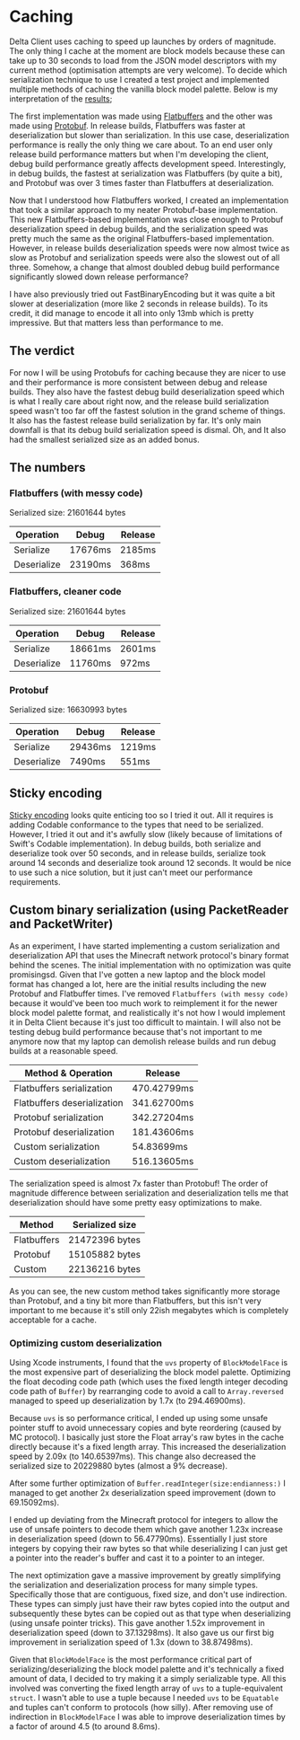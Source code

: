 # Caching

Delta Client uses caching to speed up launches by orders of magnitude. The only thing I cache at the moment are block models because these can take up to 30 seconds to load from the JSON model descriptors with my current method (optimisation attempts are very welcome). To decide which serialization technique to use I created a test project and implemented multiple methods of caching the vanilla block model palette. Below is my interpretation of the [results](#the-numbers);

The first implementation was made using [Flatbuffers](https://github.com/google/flatbuffers) and the other was made using [Protobuf](https://github.com/protocolbuffers/protobuf). In release builds, Flatbuffers was faster at deserialization but slower than serialization. In this use case, deserialization performance is really the only thing we care about. To an end user only release build performance matters but when I'm developing the client, debug build performance greatly affects development speed. Interestingly, in debug builds, the fastest at serialization was Flatbuffers (by quite a bit), and Protobuf was over 3 times faster than Flatbuffers at deserialization.

Now that I understood how Flatbuffers worked, I created an implementation that took a similar approach to my neater Protobuf-base implementation. This new Flatbuffers-based implementation was close enough to Protobuf deserialization speed in debug builds, and the serialization speed was pretty much the same as the original Flatbuffers-based implementation. However, in release builds deserialization speeds were now almost twice as slow as Protobuf and serialization speeds were also the slowest out of all three. Somehow, a change that almost doubled debug build performance significantly slowed down release performance?

I have also previously tried out FastBinaryEncoding but it was quite a bit slower at deserialization (more like 2 seconds in release builds). To its credit, it did manage to encode it all into only 13mb which is pretty impressive. But that matters less than performance to me.

## The verdict

For now I will be using Protobufs for caching because they are nicer to use and their performance is more consistent between debug and release builds. They also have the fastest debug build deserialization speed which is what I really care about right now, and the release build serialization speed wasn't too far off the fastest solution in the grand scheme of things. It also has the fastest release build serialization by far. It's only main downfall is that its debug build serialization speed is dismal. Oh, and It also had the smallest serialized size as an added bonus.

## The numbers

### Flatbuffers (with messy code)

Serialized size: 21601644 bytes

| Operation   | Debug   | Release |
| ----------- | ------- | ------- |
| Serialize   | 17676ms | 2185ms  |
| Deserialize | 23190ms | 368ms   |

### Flatbuffers, cleaner code

Serialized size: 21601644 bytes

| Operation   | Debug   | Release |
| ----------- | ------- | ------- |
| Serialize   | 18661ms | 2601ms  |
| Deserialize | 11760ms | 972ms   |

### Protobuf

Serialized size: 16630993 bytes

| Operation   | Debug   | Release |
| ----------- | ------- | ------- |
| Serialize   | 29436ms | 1219ms  |
| Deserialize | 7490ms  | 551ms   |

## Sticky encoding

[Sticky encoding](https://github.com/stickytools/sticky-encoding) looks quite enticing too so I tried it out. All it requires is adding Codable conformance to the types that need to be serialized. However, I tried it out and it's awfully slow (likely because of limitations of Swift's Codable implementation). In debug builds, both serialize and deserialize took over 50 seconds, and in release builds, serialize took around 14 seconds and deserialize took around 12 seconds. It would be nice to use such a nice solution, but it just can't meet our performance requirements.

## Custom binary serialization (using PacketReader and PacketWriter)

As an experiment, I have started implementing a custom serialization and deserialization API that
uses the Minecraft network protocol's binary format behind the scenes. The initial implementation
with no optimization was quite promisingsd. Given that I've gotten a new laptop and the block model
format has changed a lot, here are the initial results including the new Protobuf and Flatbuffer
times. I've removed `Flatbuffers (with messy code)` because it would've been too much work to
reimplement it for the newer block model palette format, and realistically it's not how I would
implement it in Delta Client because it's just too difficult to maintain. I will also not be testing
debug build performance because that's not important to me anymore now that my laptop can demolish
release builds and run debug builds at a reasonable speed.

| Method & Operation          | Release     |
| --------------------------- | ----------- |
| Flatbuffers serialization   | 470.42799ms |
| Flatbuffers deserialization | 341.62700ms |
| Protobuf serialization      | 342.27204ms |
| Protobuf deserialization    | 181.43606ms |
| Custom serialization        |  54.83699ms |
| Custom deserialization      | 516.13605ms |

The serialization speed is almost 7x faster than Protobuf! The order of magnitude difference between
serialization and deserialization tells me that deserialization should have some pretty easy
optimizations to make.

| Method      | Serialized size |
| ----------- | --------------- |
| Flatbuffers | 21472396 bytes  |
| Protobuf    | 15105882 bytes  |
| Custom      | 22136216 bytes  |

As you can see, the new custom method takes significantly more storage than Protobuf, and a tiny bit
more than Flatbuffers, but this isn't very important to me because it's still only 22ish megabytes
which is completely acceptable for a cache.

### Optimizing custom deserialization

Using Xcode instruments, I found that the `uvs` property of `BlockModelFace` is the most expensive
part of deserializing the block model palette. Optimizing the float decoding code path (which uses
the fixed length integer decoding code path of `Buffer`) by rearranging code to avoid a call to
`Array.reversed` managed to speed up deserialization by 1.7x (to 294.46900ms).

Because `uvs` is so performance critical, I ended up using some unsafe pointer stuff to avoid
unnecessary copies and byte reordering (caused by MC protocol). I basically just store the Float
array's raw bytes in the cache directly because it's a fixed length array. This increased the
deserialization speed by 2.09x (to 140.65397ms). This change also decreased the serialized size to
20229880 bytes (almost a 9% decrease).

After some further optimization of `Buffer.readInteger(size:endianness:)` I managed to get another
2x deserialization speed improvement (down to 69.15092ms).

I ended up deviating from the Minecraft protocol for integers to allow the use of unsafe pointers to
decode them which gave another 1.23x increase in deserialization speed (down to 56.47790ms).
Essentially I just store integers by copying their raw bytes so that while deserializing I can just
get a pointer into the reader's buffer and cast it to a pointer to an integer.

The next optimization gave a massive improvement by greatly simplifying the serialization and
deserialization process for many simple types. Specifically those that are contiguous, fixed size,
and don't use indirection. These types can simply just have their raw bytes copied into the output
and subsequently these bytes can be copied out as that type when deserializing (using unsafe pointer
tricks). This gave another 1.52x improvement in deserialization speed (down to 37.13298ms). It also
gave us our first big improvement in serialization speed of 1.3x (down to 38.87498ms).

Given that `BlockModelFace` is the most performance critical part of serializing/deserializing the
block model palette and it's technically a fixed amount of data, I decided to try making it a simply
serializable type. All this involved was converting the fixed length array of `uvs` to a
tuple-equivalent `struct`. I wasn't able to use a tuple because I needed `uvs` to be `Equatable` and
tuples can't conform to protocols (how silly). After removing use of indirection in `BlockModelFace`
I was able to improve deserialization times by a factor of around 4.5 (to around 8.6ms).
